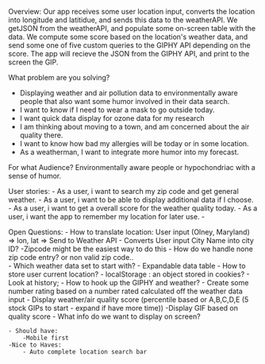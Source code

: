 Overview:
Our app receives some user location input, converts the location into longitude and latitidue, and sends this data to the weatherAPI. We getJSON from the weatherAPI, and populate some on-screen table with the data. We compute some score based on the location's weather data, and send some one of five custom queries to the GIPHY API depending on the score. The app will recieve the JSON from the GIPHY API, and print to the screen the GIP.


What problem are you solving?

- Displaying weather and air pollution data to environmentally aware people that also want some humor involved in their data search.
- I want to know if I need to wear a mask to go outside today.
- I want quick data display for ozone data for my research
- I am thinking about moving to a town, and am concerned about the air quality there.
- I want to know how bad my allergies will be today or in some location.
- As a weatherman, I want to integrate more humor into my forecast.

For what Audience?
Environmentally aware people or hypochondriac with a sense of humor.

User stories:
	- As a user, i want to search my zip code and get general weather.
	- As a user, i want to be able to display additional data if I choose.
	- As a user, i want to get a overall score for the weather quality today.
	- As a user, i want the app to remember my location for later use.
	-

Open Questions:
	- How to translate location: User input (Olney, Maryland) => lon, lat => Send to Weather API
		- Converts User input City Name into city ID?
			-Zipcode might be the easiest way to do this
		- How do we handle none zip code entry? or non valid zip code.. 	
		- Which weather data set to start with?
			- Expandable data table
		- How to store user current location?
			- localStorage : an object stored in cookies?
				- Look at history;
	- How to hook up the GIPHY and weather?
		- Create some number rating based on a number rated calculated off the weather data input
		- Display weather/air quality score (percentile based or A,B,C,D,E (5 stock GIPs to start - expand if have more time))
			-Display GIF based on quality score
	- What info do we want to display on screen?


	- Should have:
		-Mobile first
	-Nice to Haves:
		- Auto complete location search bar
